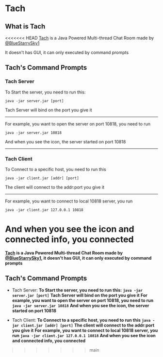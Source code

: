 # Tach

## What is Tach
<<<<<<< HEAD
[Tach](https://github.com/BlueStarrySky1/Tach) is a Java Powered Multi-thread Chat Room made by [@BlueStarrySky1](https://github.com/BlueStarrySky1)

It doesn't has GUI, it can only executed by command prompts

## Tach's Command Prompts
### Tach Server
To Start the server, you need to run this:

`java -jar server.jar [port]`

Tach Server will bind on the port you give it
___
For example, you want to open the server on port 10818, you need to run

`java -jar server.jar 10818`

And when you see the icon, the server started on port 10818
___
### Tach Client
To Connect to a specific host, you need to run this

`java -jar client.jar [addr] [port]`

The client will connect to the addr:port you give it
___
For example, you want to connect to local 10818 server, you run

`java -jar client.jar 127.0.0.1 10818`

And when you see the icon and connected info, you connected
=======
**[Tach](https://github.com/BlueStarrySky1/Tach) is a Java Powered Multi-thread Chat Room made by [@BlueStarrySky1](https://github.com/BlueStarrySky1), it doesn't has GUI, it can only executed by command prompts**

## Tach's Command Prompts
- Tach Server:
**To Start the server, you need to run this:**
**`java -jar server.jar [port]`**
**Tach Server will bind on the port you give it**
**For example, you want to open the server on port 10818, you need to run**
**`java -jar server.jar 10818`**
**And when you see the icon, the server started on port 10818**

- Tach Client:
**To Connect to a specific host, you need to run this**
**`java -jar client.jar [addr] [port]`**
**The client will connect to the addr:port you give it**
**For example, you want to connect to local 10818 server, you run**
**`java -jar client.jar 127.0.0.1 10818`**
**And when you see the icon and connected info, you connected**
>>>>>>> main
